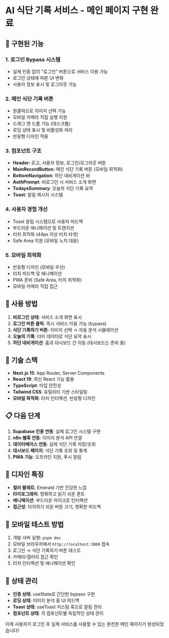 # AI 식단 기록 서비스 - 메인 페이지 구현 완료

## 🎯 구현된 기능

### 1. 로그인 Bypass 시스템
- 실제 인증 없이 "로그인" 버튼으로 서비스 이용 가능
- 로그인 상태에 따른 UI 변화
- 사용자 정보 표시 및 로그아웃 기능

### 2. 메인 식단 기록 버튼
- 원클릭으로 이미지 선택 가능
- 모바일 카메라 직접 실행 지원
- 드래그 앤 드롭 기능 (데스크톱)
- 로딩 상태 표시 및 비활성화 처리
- 반응형 디자인 적용

### 3. 컴포넌트 구조
- **Header**: 로고, 사용자 정보, 로그인/로그아웃 버튼
- **MainRecordButton**: 메인 식단 기록 버튼 (모바일 최적화)
- **BottomNavigation**: 하단 네비게이션 바
- **AuthPrompt**: 비로그인 시 서비스 소개 화면
- **TodaysSummary**: 오늘의 식단 기록 요약
- **Toast**: 알림 메시지 시스템

### 4. 사용자 경험 개선
- Toast 알림 시스템으로 사용자 피드백
- 부드러운 애니메이션 및 트랜지션
- 터치 최적화 (44px 이상 터치 타겟)
- Safe Area 지원 (모바일 노치 대응)

### 5. 모바일 최적화
- 반응형 디자인 (모바일 우선)
- 터치 피드백 및 애니메이션
- PWA 준비 (Safe Area, 터치 최적화)
- 모바일 카메라 직접 접근

## 📱 사용 방법

1. **비로그인 상태**: 서비스 소개 화면 표시
2. **로그인 버튼 클릭**: 즉시 서비스 이용 가능 (bypass)
3. **식단 기록하기 버튼**: 이미지 선택 → 자동 분석 시뮬레이션
4. **오늘의 기록**: 더미 데이터로 식단 요약 표시
5. **하단 네비게이션**: 홈과 대시보드 간 이동 (대시보드는 준비 중)

## 🔧 기술 스택

- **Next.js 15**: App Router, Server Components
- **React 19**: 최신 React 기능 활용
- **TypeScript**: 타입 안전성
- **Tailwind CSS**: 유틸리티 기반 스타일링
- **모바일 최적화**: 터치 인터랙션, 반응형 디자인

## 📋 다음 단계

1. **Supabase 인증 연동**: 실제 로그인 시스템 구현
2. **n8n 웹훅 연동**: 이미지 분석 API 연결
3. **데이터베이스 연동**: 실제 식단 기록 저장/조회
4. **대시보드 페이지**: 식단 기록 조회 및 통계
5. **PWA 기능**: 오프라인 지원, 푸시 알림

## 🎨 디자인 특징

- **컬러 팔레트**: Emerald 기반 건강한 느낌
- **타이포그래피**: 명확하고 읽기 쉬운 폰트
- **애니메이션**: 부드러운 마이크로 인터랙션
- **접근성**: 터치하기 쉬운 버튼 크기, 명확한 피드백

## 📱 모바일 테스트 방법

1. 개발 서버 실행: `pnpm dev`
2. 모바일 브라우저에서 `http://localhost:3000` 접속
3. 로그인 → 식단 기록하기 버튼 테스트
4. 카메라/갤러리 접근 확인
5. 터치 인터랙션 및 애니메이션 확인

## 🔄 상태 관리

- **인증 상태**: useState로 간단한 bypass 구현
- **로딩 상태**: 이미지 분석 중 UI 피드백
- **Toast 상태**: useToast 커스텀 훅으로 알림 관리
- **컴포넌트 상태**: 각 컴포넌트별 독립적인 상태 관리

이제 사용자가 로그인 후 실제 서비스를 사용할 수 있는 완전한 메인 페이지가 완성되었습니다!

